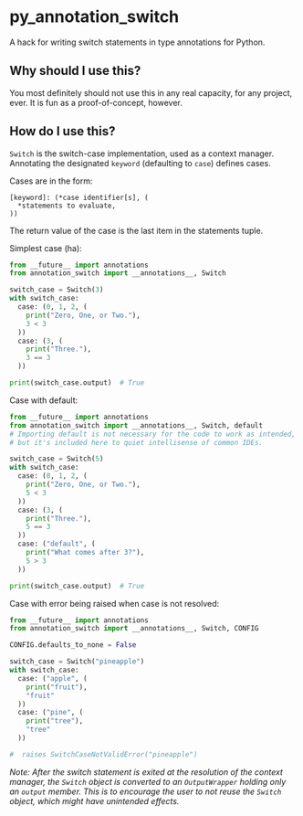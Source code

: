 # py_annotation_switch
A hack for writing switch statements in type annotations for Python.

## Why should I use this?
You most definitely should not use this in any real capacity, for any project, ever. It is fun as a proof-of-concept, however.

## How do I use this?
`Switch` is the switch-case implementation, used as a context manager. Annotating the designated `keyword` (defaulting to `case`) defines cases. 

Cases are in the form:
```
[keyword]: (*case identifier[s], (
  *statements to evaluate,
))
```

The return value of the case is the last item in the statements tuple.

Simplest case (ha):
```py
from __future__ import annotations
from annotation_switch import __annotations__, Switch

switch_case = Switch(3)
with switch_case:
  case: (0, 1, 2, (
    print("Zero, One, or Two."),
    3 < 3
  ))
  case: (3, (
    print("Three."),
    3 == 3
  ))

print(switch_case.output)  # True
```

Case with default:
```py
from __future__ import annotations
from annotation_switch import __annotations__, Switch, default
# Importing default is not necessary for the code to work as intended,
# but it's included here to quiet intellisense of common IDEs.

switch_case = Switch(5)
with switch_case:
  case: (0, 1, 2, (
    print("Zero, One, or Two."),
    5 < 3
  ))
  case: (3, (
    print("Three."),
    5 == 3
  ))
  case: ("default", (
    print("What comes after 3?"),
    5 > 3
  ))

print(switch_case.output)  # True
```

Case with error being raised when case is not resolved:
```py
from __future__ import annotations
from annotation_switch import __annotations__, Switch, CONFIG

CONFIG.defaults_to_none = False

switch_case = Switch("pineapple")
with switch_case:
  case: ("apple", (
    print("fruit"),
    "fruit"
  ))
  case: ("pine", (
    print("tree"),
    "tree"
  ))

#  raises SwitchCaseNotValidError("pineapple")
```

*Note: After the switch statement is exited at the resolution of the context manager, the `Switch` object is converted to an `OutputWrapper` holding only an `output` member. This is to encourage the user to not reuse the `Switch` object, which might have unintended effects.*
